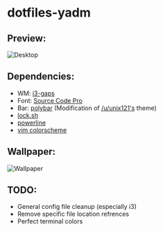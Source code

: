 # dotfiles-yadm

## Preview:

![Desktop](https://i.imgur.com/giujaX7.png)

## Dependencies:

* WM: [i3-gaps](https://github.com/Airblader/i3)
* Font: [Source Code Pro](https://github.com/adobe-fonts/source-code-pro)
* Bar: [polybar](https://github.com/jaagr/polybar) (Modification of [/u/unix121's](https://www.reddit.com/r/unixporn/comments/6kpb3m/i3wm_something_for_july/) theme)
* [lock.sh](https://github.com/resloved/lock.sh)
* [powerline](https://github.com/powerline/powerline)
* [vim colorscheme](https://github.com/resloved/myokai)

## Wallpaper:

![Wallpaper](http://i.imgur.com/QXkeC4r.png)

## TODO:

* General config file cleanup (especially i3)
* Remove specific file location refrences
* Perfect terminal colors
